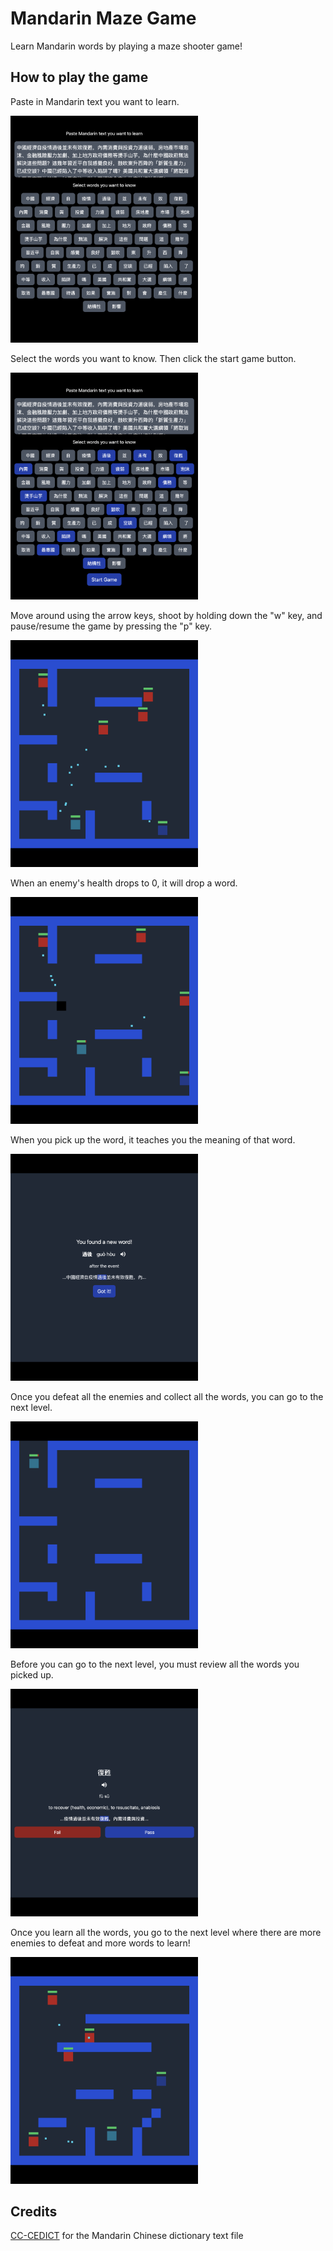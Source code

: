 # Mandarin Maze Game

Learn Mandarin words by playing a maze shooter game!

## How to play the game

<p>Paste in Mandarin text you want to learn.</p>

<img src="screenshots/screenshot-1.png" alt="" style="width: 300px">

<p>Select the words you want to know. Then click the start game button.</p>

<img src="screenshots/screenshot-2.png" alt="" style="width: 300px">

<p>Move around using the arrow keys, shoot by holding down the "w" key, and pause/resume the game by pressing the "p" key.</p>

<img src="screenshots/screenshot-3.png" alt="" style="width: 300px">

<p>When an enemy's health drops to 0, it will drop a word.</p>

<img src="screenshots/screenshot-4.png" alt="" style="width: 300px">

<p>When you pick up the word, it teaches you the meaning of that word.</p>

<img src="screenshots/screenshot-5.png" alt="" style="width: 300px">

<p>Once you defeat all the enemies and collect all the words, you can go to the next level.</p>

<img src="screenshots/screenshot-6.png" alt="" style="width: 300px">

<p>Before you can go to the next level, you must review all the words you picked up.</p>

<img src="screenshots/screenshot-7.png" alt="" style="width: 300px">

<p>Once you learn all the words, you go to the next level where there are more enemies to defeat and more words to learn!</p>

<img src="screenshots/screenshot-8.png" alt="" style="width: 300px">

## Credits

[CC-CEDICT](https://www.mdbg.net/chinese/dictionary?page=cedict) for the Mandarin Chinese dictionary text file
